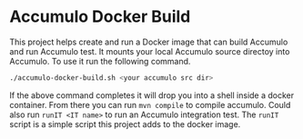 # Accumulo Docker Build

This project helps create and run a Docker image that can build Accumulo and
run Accumulo test.  It mounts your local Accumulo source directoy into
Accumulo.  To use it run the following command.

```bash
./accumulo-docker-build.sh <your accumulo src dir>
```

If the above command completes it will drop you into a shell inside a docker
container.  From there you can run `mvn compile` to compile accumulo.  Could
also run `runIT <IT name>` to run an Accumulo integration test.  The `runIT`
script is a simple script this project adds to the docker image.


